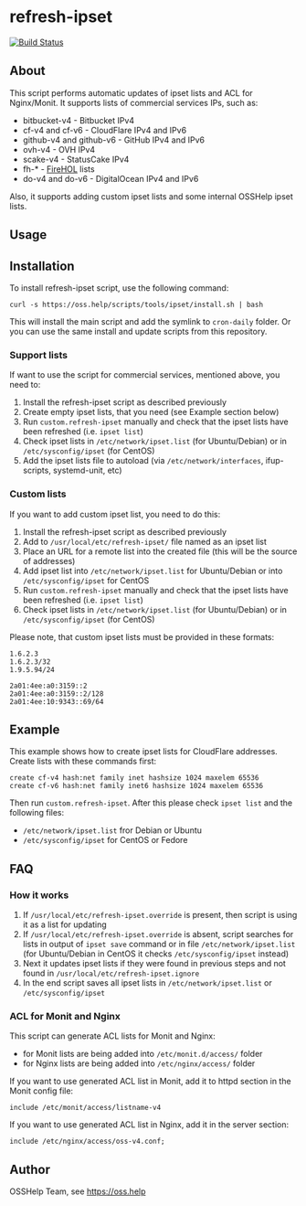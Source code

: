 # refresh-ipset

[![Build Status](https://drone.osshelp.ru/api/badges/OSSHelp/refresh-ipset/status.svg)](https://drone.osshelp.ru/OSSHelp/refresh-ipset)

## About

This script performs automatic updates of ipset lists and ACL for Nginx/Monit. It supports lists of commercial services IPs, such as:

- bitbucket-v4 - Bitbucket IPv4
- cf-v4 and cf-v6 - CloudFlare IPv4 and IPv6
- github-v4 and github-v6 - GitHub IPv4 and IPv6
- ovh-v4 - OVH IPv4
- scake-v4 - StatusCake IPv4
- fh-* - [FireHOL](http://iplists.firehol.org/) lists
- do-v4 and do-v6 - DigitalOcean IPv4 and IPv6

Also, it supports adding custom ipset lists and some internal OSSHelp ipset lists.

## Usage

## Installation

To install refresh-ipset script, use the following command:

```shell
curl -s https://oss.help/scripts/tools/ipset/install.sh | bash
```

This will install the main script and add the symlink to `cron-daily` folder. Or you can use the same install and update scripts from this repository.

### Support lists

If want to use the script for commercial services, mentioned above, you need to:

1. Install the refresh-ipset script as described previously
1. Create empty ipset lists, that you need (see Example section below)
1. Run `custom.refresh-ipset` manually and check that the ipset lists have been refreshed (i.e. `ipset list`)
1. Check ipset lists in `/etc/network/ipset.list` (for Ubuntu/Debian) or in `/etc/sysconfig/ipset` (for CentOS)
1. Add the ipset lists file to autoload (via `/etc/network/interfaces`, ifup-scripts, systemd-unit, etc)

### Custom lists

If you want to add custom ipset list, you need to do this:

1. Install the refresh-ipset script as described previously
1. Add to `/usr/local/etc/refresh-ipset/` file named as an ipset list
1. Place an URL for a remote list into the created file (this will be the source of addresses)
1. Add ipset list into `/etc/network/ipset.list` for Ubuntu/Debian or into `/etc/sysconfig/ipset` for CentOS
1. Run `custom.refresh-ipset` manually and check that the ipset lists have been refreshed (i.e. `ipset list`)
1. Check ipset lists in `/etc/network/ipset.list` (for Ubuntu/Debian) or in `/etc/sysconfig/ipset` (for CentOS)

Please note, that custom ipset lists must be provided in these formats:

```shell
1.6.2.3
1.6.2.3/32
1.9.5.94/24
```

```shell
2a01:4ee:a0:3159::2
2a01:4ee:a0:3159::2/128
2a01:4ee:10:9343::69/64
```

## Example

This example shows how to create ipset lists for CloudFlare addresses. Create lists with these commands first:

```shell
create cf-v4 hash:net family inet hashsize 1024 maxelem 65536
create cf-v6 hash:net family inet6 hashsize 1024 maxelem 65536
```

Then run `custom.refresh-ipset`. After this please check `ipset list` and the following files:

- `/etc/network/ipset.list` fror Debian or Ubuntu
- `/etc/sysconfig/ipset` for CentOS or Fedore

## FAQ

### How it works

1. If `/usr/local/etc/refresh-ipset.override` is present, then script is using it as a list for updating
1. If `/usr/local/etc/refresh-ipset.override` is absent, script searches for lists in output of `ipset save` command
or in file `/etc/network/ipset.list` (for Ubuntu/Debian in CentOS it checks `/etc/sysconfig/ipset` instead)
1. Next it updates ipset lists if they were found in previous steps and not found in `/usr/local/etc/refresh-ipset.ignore`
1. In the end script saves all ipset lists in `/etc/network/ipset.list` or `/etc/sysconfig/ipset`

### ACL for Monit and Nginx

This script can generate ACL lists for Monit and Nginx:

- for Monit lists are being added into `/etc/monit.d/access/` folder
- for Nginx lists are being added into `/etc/nginx/access/` folder

If you want to use generated ACL list in Monit, add it to httpd section in the Monit config file:

```shell
include /etc/monit/access/listname-v4
```

If you want to use generated ACL list in Nginx, add it in the server section:

```shell
include /etc/nginx/access/oss-v4.conf;
```

## Author

OSSHelp Team, see <https://oss.help>
